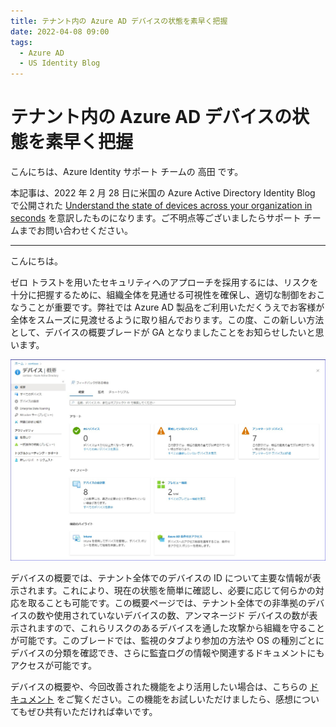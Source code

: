 ```yaml
---
title: テナント内の Azure AD デバイスの状態を素早く把握
date: 2022-04-08 09:00
tags:
  - Azure AD
  - US Identity Blog
---
```


# テナント内の Azure AD デバイスの状態を素早く把握

こんにちは、Azure Identity サポート チームの 高田 です。

本記事は、2022 年 2 月 28 日に米国の Azure Active Directory Identity Blog で公開された [Understand the state of devices across your organization in seconds](https://techcommunity.microsoft.com/t5/azure-active-directory-identity/understand-the-state-of-devices-across-your-organization-in/ba-p/3118020) を意訳したものになります。ご不明点等ございましたらサポート チームまでお問い合わせください。

---

こんにちは。

ゼロ トラストを用いたセキュリティへのアプローチを採用するには、リスクを十分に把握するために、組織全体を見通せる可視性を確保し、適切な制御をおこなうことが重要です。弊社では Azure AD 製品をご利用いただくうえでお客様が全体をスムーズに見渡せるように取り組んでおります。この度、この新しい方法として、デバイスの概要ブレードが GA となりましたことをお知らせしたいと思います。

![](./understand-the-state-of-devices-across-your-organization/pic.jpg)

デバイスの概要では、テナント全体でのデバイスの ID について主要な情報が表示されます。これにより、現在の状態を簡単に確認し、必要に応じて何らかの対応を取ることも可能です。この概要ページでは、テナント全体での非準拠のデバイスの数や使用されていないデバイスの数、アンマネージド デバイスの数が表示されますので、これらリスクのあるデバイスを通した攻撃から組織を守ることが可能です。このブレードでは、監視のタブより参加の方法や OS の種別ごとにデバイスの分類を確認でき、さらに監査ログの情報や関連するドキュメントにもアクセスが可能です。

デバイスの概要や、今回改善された機能をより活用したい場合は、こちらの [ドキュメント](https://docs.microsoft.com/ja-jp/azure/active-directory/devices/device-management-azure-portal) をご覧ください。この機能をお試しいただけましたら、感想についてもぜひ共有いただければ幸いです。